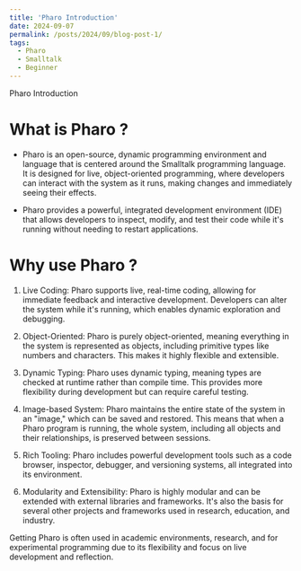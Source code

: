 ```yaml
---
title: 'Pharo Introduction'
date: 2024-09-07
permalink: /posts/2024/09/blog-post-1/
tags:
  - Pharo
  - Smalltalk
  - Beginner
---
```


Pharo Introduction

What is Pharo ?
======
- Pharo is an open-source, dynamic programming environment and language that is centered around the Smalltalk programming language. It is designed for live, object-oriented programming, where developers can interact with the system as it runs, making changes and immediately seeing their effects. 

- Pharo provides a powerful, integrated development environment (IDE) that allows developers to inspect, modify, and test their code while it's running without needing to restart applications.


Why use Pharo ?
======

1. Live Coding: Pharo supports live, real-time coding, allowing for immediate feedback and interactive development. Developers can alter the system while it's running, which enables dynamic exploration and debugging.

2. Object-Oriented: Pharo is purely object-oriented, meaning everything in the system is represented as objects, including primitive types like numbers and characters. This makes it highly flexible and extensible.

3. Dynamic Typing: Pharo uses dynamic typing, meaning types are checked at runtime rather than compile time. This provides more flexibility during development but can require careful testing.

4. Image-based System: Pharo maintains the entire state of the system in an "image," which can be saved and restored. This means that when a Pharo program is running, the whole system, including all objects and their relationships, is preserved between sessions.

5. Rich Tooling: Pharo includes powerful development tools such as a code browser, inspector, debugger, and versioning systems, all integrated into its environment.

6. Modularity and Extensibility: Pharo is highly modular and can be extended with external libraries and frameworks. It's also the basis for several other projects and frameworks used in research, education, and industry.

Getting
Pharo is often used in academic environments, research, and for experimental programming due to its flexibility and focus on live development and reflection.

